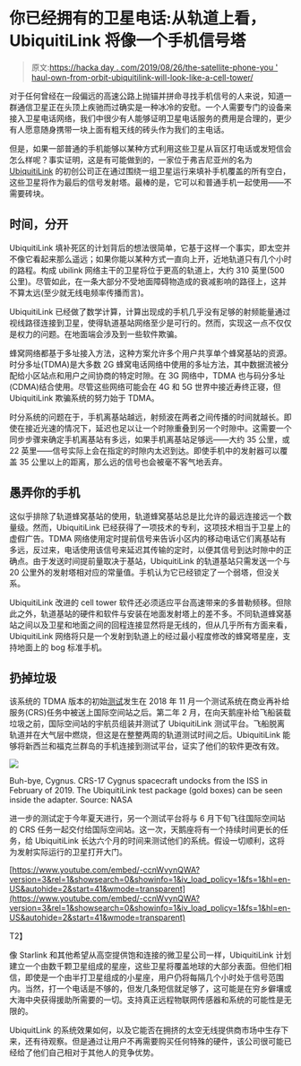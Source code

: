# 你已经拥有的卫星电话:从轨道上看，UbiquitiLink 将像一个手机信号塔

> 原文:[https://hacka day . com/2019/08/26/the-satellite-phone-you ' haul-own-from-orbit-ubiquitilink-will-look-like-a-cell-tower/](https://hackaday.com/2019/08/26/the-satellite-phone-you-already-own-from-orbit-ubiquitilink-will-look-like-a-cell-tower/)

对于任何曾经在一段偏远的高速公路上抛锚并拼命寻找手机信号的人来说，知道一群通信卫星正在头顶上疾驰而过确实是一种冰冷的安慰。一个人需要专门的设备来接入卫星电话网络，我们中很少有人能够证明卫星电话服务的费用是合理的，更少有人愿意随身携带一块上面有粗天线的砖头作为我们的主电话。

但是，如果一部普通的手机能够以某种方式利用这些卫星从盲区打电话或发短信会怎么样呢？事实证明，这是有可能做到的，一家位于弗吉尼亚州的名为 [UbiquitiLink](https://www.ubiquitilink.com/) 的初创公司正在通过围绕一组卫星运行来填补手机覆盖的所有空白，这些卫星将作为最后的信号发射塔。最棒的是，它可以和普通手机一起使用——不需要砖块。

## 时间，分开

UbiquitiLink 填补死区的计划背后的想法很简单，它基于这样一个事实，即太空并不像它看起来那么遥远；如果你能以某种方式一直向上开，近地轨道只有几个小时的路程。构成 ubilink 网络主干的卫星将位于更高的轨道上，大约 310 英里(500 公里)。尽管如此，在一条大部分不受地面障碍物造成的衰减影响的路径上，这并不算太远(至少就无线电频率传播而言)。

UbiquitiLink 已经做了数学计算，计算出现成的手机几乎没有足够的射频能量通过视线路径连接到卫星，使得轨道基站网络至少是可行的。然而，实现这一点不仅仅是权力的问题。在地面端会涉及到一些软件欺骗。

蜂窝网络都基于多址接入方法，这种方案允许多个用户共享单个蜂窝基站的资源。时分多址(TDMA)是大多数 2G 蜂窝电话网络中使用的多址方法，其中数据流被分配给小区站点和用户之间协商的特定时隙。在 3G 网络中，TDMA 也与码分多址(CDMA)结合使用。尽管这些网络可能会在 4G 和 5G 世界中接近寿终正寝，但 UbiquitiLink 欺骗系统的努力始于 TDMA。

时分系统的问题在于，手机离基站越远，射频波在两者之间传播的时间就越长。即使在接近光速的情况下，延迟也足以让一个时隙重叠到另一个时隙中。这需要一个同步步骤来确定手机离基站有多远，如果手机离基站足够远——大约 35 公里，或 22 英里——信号实际上会在指定的时隙内太迟到达。即使手机中的发射器可以覆盖 35 公里以上的距离，那么远的信号也会被毫不客气地丢弃。

## 愚弄你的手机

这似乎排除了轨道蜂窝基站的使用，轨道蜂窝基站总是比允许的最远连接远一个数量级。然而，UbiquitiLink 已经获得了一项技术的专利，这项技术相当于卫星上的虚假广告。TDMA 网络使用定时提前信号来告诉小区内的移动电话它们离基站有多远，反过来，电话使用该信号来延迟其传输的定时，以便其信号到达时隙中的正确点。由于发送时间提前量取决于基站，UbiquitiLink 的轨道基站只需发送一个与 20 公里外的发射塔相对应的常量值。手机认为它已经锁定了一个弱塔，但没关系。

UbiquitiLink 改进的 cell tower 软件还必须适应平台高速带来的多普勒频移。但除此之外，轨道基站的硬件和软件与安装在地面发射塔上的差不多。不同轨道蜂窝基站之间以及卫星和地面之间的回程连接显然将是无线的，但从几乎所有方面来看，UbiquitiLink 网络将只是一个发射到轨道上的经过最小程度修改的蜂窝塔星座，支持地面上的 bog 标准手机。

## 扔掉垃圾

该系统的 TDMA 版本的初始[测试](https://www.nasa.gov/mission_pages/station/research/experiments/explorer/Investigation.html?#id=7844)发生在 2018 年 11 月一个测试系统在商业再补给服务(CRS)任务中被送上国际空间站之后。第二年 2 月，在向天鹅座补给飞船装载垃圾之前，国际空间站的宇航员组装并测试了 UbiquitiLink 测试平台。飞船脱离轨道并在大气层中燃烧，但这是在整整两周的轨道测试时间之后。UbiquitiLink 能够将新西兰和福克兰群岛的手机连接到测试平台，证实了他们的软件更改有效。

[![](../Images/41265ad0be77229100aade37b14dcbd2.png)](https://hackaday.com/wp-content/uploads/2019/08/ubiquitilink-cygnus.jpeg)

Buh-bye, Cygnus. CRS-17 Cygnus spacecraft undocks from the ISS in February of 2019\. The UbiquitiLink test package (gold boxes) can be seen inside the adapter. Source: NASA

进一步的测试定于今年夏天进行，另一个测试平台将与 6 月下旬飞往国际空间站的 CRS 任务一起交付给国际空间站。这一次，天鹅座将有一个持续时间更长的任务，给 UbiquitiLink 长达六个月的时间来测试他们的系统。假设一切顺利，这将为发射实际运行的卫星打开大门。

 [https://www.youtube.com/embed/-ccnWvynQWA?version=3&rel=1&showsearch=0&showinfo=1&iv_load_policy=1&fs=1&hl=en-US&autohide=2&start=41&wmode=transparent](https://www.youtube.com/embed/-ccnWvynQWA?version=3&rel=1&showsearch=0&showinfo=1&iv_load_policy=1&fs=1&hl=en-US&autohide=2&start=41&wmode=transparent)

T2】

像 Starlink 和其他希望从高空提供饱和连接的微卫星公司一样，UbiquitiLink 计划建立一个由数千颗卫星组成的星座，这些卫星将覆盖地球的大部分表面。但他们相信，即使是一个由半打卫星组成的小星座，用户仍将每隔几个小时处于信号范围内。当然，打一个电话是不够的，但发几条短信就足够了，这可能是在穷乡僻壤或大海中央获得援助所需要的一切。支持真正远程物联网传感器和系统的可能性是无限的。

UbiquitLink 的系统效果如何，以及它能否在拥挤的太空无线提供商市场中生存下来，还有待观察。但是通过让用户不再需要购买任何特殊的硬件，该公司很可能已经给了他们自己相对于其他人的竞争优势。